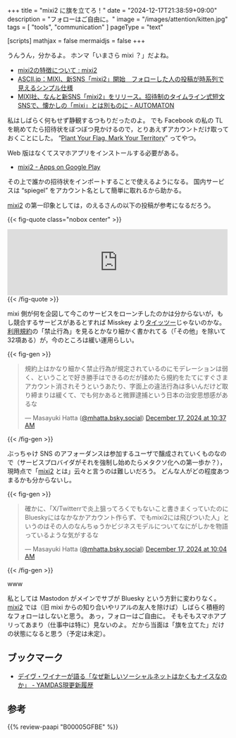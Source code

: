 +++
title = "mixi2 に旗を立てろ！"
date =  "2024-12-17T21:38:59+09:00"
description = "フォローはご自由に。"
image = "/images/attention/kitten.jpg"
tags = [ "tools", "communication" ]
pageType = "text"

[scripts]
  mathjax = false
  mermaidjs = false
+++

うんうん，分かるよ。
ホンマ「いまさら mixi ？」だよね。

- [mixi2の特徴について : mixi2](https://support.mixi.social/support/solutions/articles/154000212308-mixi2%E3%81%AE%E7%89%B9%E5%BE%B4%E3%81%AB%E3%81%A4%E3%81%84%E3%81%A6)
- [ASCII.jp：MIXI、新SNS「mixi2」開始　フォローした人の投稿が時系列で見えるシンプル仕様](https://ascii.jp/elem/000/004/241/4241230/)
- [MIXI社、なんと新SNS「mixi2」をリリース。招待制のタイムライン式短文SNSで、懐かしの「mixi」とは別ものに - AUTOMATON](https://automaton-media.com/articles/newsjp/mixi-2-20241216-322078/)

私はしばらく何もせず静観するつもりだったのよ。
でも Facebook の私の TL を眺めてたら招待状をぼつぼつ見かけるので，とりあえずアカウントだけ取っておくことにした。
“[Plant Your Flag, Mark Your Territory](https://krebsonsecurity.com/2018/06/plant-your-flag-mark-your-territory/ "Plant Your Flag, Mark Your Territory – Krebs on Security")” ってやつ。

Web 版はなくてスマホアプリをインストールする必要がある。

- [mixi2 - Apps on Google Play](https://play.google.com/store/apps/details?id=social.mixi&hl=en_US)

その上で誰かの招待状をインポートすることで使えるようになる。
国内サービスは “spiegel” をアカウント名として簡単に取れるから助かる。

[mixi2] の第一印象としては，のえるさんの以下の投稿が参考になるだろう。

{{< fig-quote class="nobox center" >}}
<iframe src="https://fedibird.com/@noellabo/113662384340426944/embed" class="mastodon-embed" style="max-width: 100%; border: 0" width="500" allowfullscreen="allowfullscreen"></iframe><script src="https://fedibird.com/embed.js" async="async"></script>
{{< /fig-quote >}}

mixi 側が何を企図して今このサービスをローンチしたのかは分からないが，もし競合するサービスがあるとすれば Misskey より[タイッツー](https://taittsuu.com/ "タイッツー | やさしく寄り添うSNS")じゃないのかな。
[利用規約](https://mixi.social/terms "利用規約 | mixi2")の「禁止行為」を見るとかなり細かく書かれてる（「その他」を除いて32項ある）が，今のところは緩い運用らしい。

{{< fig-gen >}}
<blockquote class="bluesky-embed" data-bluesky-uri="at://did:plc:vjw33mxbwejtbbhhkdykujfo/app.bsky.feed.post/3ldhpf75xkk2g" data-bluesky-cid="bafyreibx5e4ofjpsubfxjdh3ztk4uk6s2s6h2acxdevampk2lgcu2jrhx4"><p lang="ja">規約上はかなり細かく禁止行為が規定されているのにモデレーションは弱く、ということで好き勝手はできるのだが揉めたら規約をたてにすぐさまアカウント消されそうというあたり、字面上の違法行為は多いんだけど取り締まりは緩くて、でも何かあると微罪逮捕という日本の治安思想感があるな</p>&mdash; Masayuki Hatta (<a href="https://bsky.app/profile/did:plc:vjw33mxbwejtbbhhkdykujfo?ref_src=embed">@mhatta.bsky.social</a>) <a href="https://bsky.app/profile/did:plc:vjw33mxbwejtbbhhkdykujfo/post/3ldhpf75xkk2g?ref_src=embed">December 17, 2024 at 10:37 AM</a></blockquote><script async src="https://embed.bsky.app/static/embed.js" charset="utf-8"></script>
{{< /fig-gen >}}

ぶっちゃけ SNS のアフォーダンスは参加するユーザで醸成されていくものなので（サービスプロバイダがそれを強制し始めたらメタクソ化への第一歩か？），現時点で「[mixi2] とは」云々と言うのは難しいだろう。
どんな人がどの程度あつまるかも分からないし。

{{< fig-gen >}}
<blockquote class="bluesky-embed" data-bluesky-uri="at://did:plc:vjw33mxbwejtbbhhkdykujfo/app.bsky.feed.post/3ldhnl6cgqs2d" data-bluesky-cid="bafyreihejmdeqxkmvf3jmwzhohx44qwb2efjikjxkeorqfbu3a7iyxngl4"><p lang="ja">確かに、「X/Twitterrで炎上狙ってろくでもないこと書きまくっていたのにBlueskyにはなかなかアカウント作らず、でもmixi2には飛びついた人」というのはその人のなんちゅうかビジネスモデルについてなにがしかを物語っているような気がするな</p>&mdash; Masayuki Hatta (<a href="https://bsky.app/profile/did:plc:vjw33mxbwejtbbhhkdykujfo?ref_src=embed">@mhatta.bsky.social</a>) <a href="https://bsky.app/profile/did:plc:vjw33mxbwejtbbhhkdykujfo/post/3ldhnl6cgqs2d?ref_src=embed">December 17, 2024 at 10:04 AM</a></blockquote>
{{< /fig-gen >}}

www

私としては Mastodon がメインでサブが Bluesky という方針に変わりなく。
[mixi2] では（旧 mixi からの知り合いやリアルの友人を除けば）しばらく積極的なフォローはしないと思う。
あっ，フォローはご自由に。
そもそもスマホアプリってあまり（仕事中は特に）見ないのよ。
だから当面は「旗を立てた」だけの状態になると思う（予定は未定）。

## ブックマーク

- [デイヴ・ワイナーが語る「なぜ新しいソーシャルネットはかくもナイスなのか」 - YAMDAS現更新履歴](https://yamdas.hatenablog.com/entry/20230522/new-social-nets)

[mixi2]: https://mixi.social/ "mixi2"

## 参考

{{% review-paapi "B00005GFBE" %}} <!-- クリィミーマミ 太田貴子 カーテンコール ロング・グッドバイ -->
